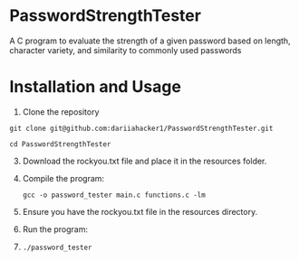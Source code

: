 # PasswordStrengthTester
A C program to evaluate the strength of a given password based on length, character variety, and similarity to commonly used passwords


# Installation and Usage
1. Clone the repository

`` git clone git@github.com:dariiahacker1/PasswordStrengthTester.git ``

``cd PasswordStrengthTester``

3. Download the rockyou.txt file and place it in the resources folder.
4. Compile the program:
   
   `` gcc -o password_tester main.c functions.c -lm ``
   
6. Ensure you have the rockyou.txt file in the resources directory.
7. Run the program:
8. 
   ``./password_tester``

   
   

